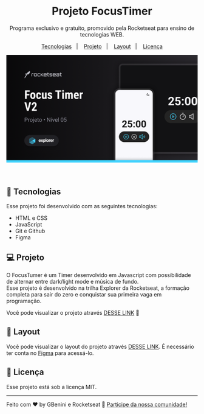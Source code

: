<h1 align="center"> Projeto FocusTimer </h1>

<p align="center">
Programa exclusivo e gratuito, promovido pela Rocketseat para ensino de tecnologias WEB.
</p>

<p align="center">
  <a href="#-tecnologias">Tecnologias</a>&nbsp;&nbsp;&nbsp;|&nbsp;&nbsp;&nbsp;
  <a href="#-projeto">Projeto</a>&nbsp;&nbsp;&nbsp;|&nbsp;&nbsp;&nbsp;
  <a href="#-layout">Layout</a>&nbsp;&nbsp;&nbsp;|&nbsp;&nbsp;&nbsp;
  <a href="#memo-licença">Licença</a>
</p>

<p align="center">
  <img alt="projeto FocusTimer" src="img/Cover.png">
</p>



<br>



## 🚀 Tecnologias

Esse projeto foi desenvolvido com as seguintes tecnologias:

- HTML e CSS
- JavaScript
- Git e Github
- Figma

## 💻 Projeto

O FocusTumer é um Timer desenvolvido em Javascript com possibilidade de alternar entre dark/light mode e música de fundo.
<br>
Esse projeto é desenvolvido na trilha Explorer da Rocketseat, a formação completa para sair do zero e conquistar sua primeira vaga em programação.

Você pode visualizar o projeto através [DESSE LINK](https://gbenini.github.io/focus-timer-project/) 👀

## 🔖 Layout

Você pode visualizar o layout do projeto através [DESSE LINK](https://www.figma.com/file/vUj1NciqPJgVyXDPAiZu8I/Focus-Timer-V2-%E2%80%A2-Projeto-Explorer-(Community)?type=design&node-id=1422-28&mode=design&t=FlryPj1nbKqdnNp2-0). É necessário ter conta no [Figma](https://figma.com) para acessá-lo.

## :memo: Licença

Esse projeto está sob a licença MIT.

---

Feito com ♥ by GBenini e Rocketseat :wave: [Participe da nossa comunidade!](https://discord.gg/rocketseat)